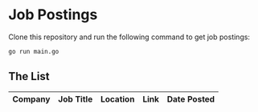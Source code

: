 # Job Postings

Clone this repository and run the following command to get job postings:

```bash
go run main.go
```

## The List

| Company | Job Title | Location | Link | Date Posted |
| --- | --- | --- | :---: | :---: |
